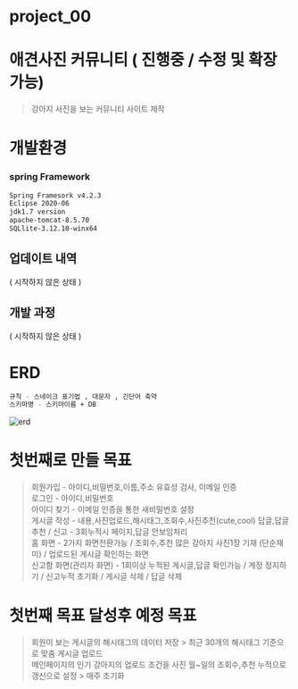 # project_00


# 애견사진 커뮤니티 ( 진행중 / 수정 및 확장 가능)
> 강아지 사진을 보는 커뮤니티 사이트 제작 

# 개발환경

### spring Framework

```sh
Spring Framesork v4.2.3
Eclipse 2020-06
jdk1.7 version
apache-tomcat-8.5.70
SQLlite-3.12.10-winx64 
```

## 업데이트 내역

( 시작하지 않은 상태 )

## 개발 과정

( 시작하지 않은 상태 )

# ERD
```sh
규칙 - 스네이크 표기법 , 대문자 , 긴단어 축약
스키마명 - 스키마이름 + DB
```

![erd](https://user-images.githubusercontent.com/84488007/132994927-504067da-c289-41fe-abda-871c6d95dda6.png)

# 첫번째로 만들 목표
>회원가입 - 아이디,비밀번호,이름,주소 유효성 검사, 이메일 인증<br/>
>로그인 - 아이디,비밀번호<br/>
>아이디 찾기 - 이메일 인증을 통한 새비밀번호 설정<br/>
>게시글 작성 - 내용,사진업로드,해시태그,조회수,사진추천(cute,cool) 답글,답글추천 / 신고 - 3회누적시 페이지,답글 안보임처리<br/>
>홈 화면 - 2가지 화면전환가능 / 조회수,추천 많은 강아지 사진1장 기재 (단순재미) / 업로드된 게시글 확인하는 화면<br/>
>신고함 화면(관리자 화면) - 1회이상 누적된 게시글,답글 확인가능 / 계정 정지하기 / 신고누적 초기화 / 게시글 삭제  / 답글 삭제<br/>

# 첫번째 목표 달성후 예정 목표
> 회원이 보는 게시글의 해시태그의 데이터 저장 > 최근 30개의 해시태그 기준으로 맞춤 게시글 업로드<br/>
> 메인페이지의 인기 강아지의 업로드 조건을 사진 월~일의 조회수,추천 누적으로 갱신으로 설정 > 매주 초기화 
